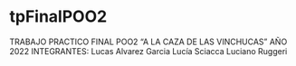 # tpFinalPOO2

TRABAJO PRACTICO FINAL POO2
“A LA CAZA DE LAS VINCHUCAS”
AÑO 2022
INTEGRANTES:
Lucas Alvarez Garcia 
Lucía Sciacca 
Luciano Ruggeri 
